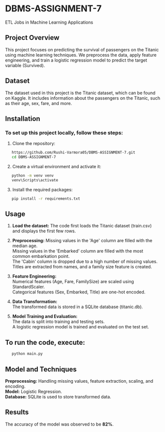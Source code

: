 # DBMS-ASSIGNMENT-7
ETL Jobs in Machine Learning Applications

## Project Overview
This project focuses on predicting the survival of passengers on the Titanic using machine learning techniques. We preprocess the data, apply feature engineering, and train a logistic regression model to predict the target variable (Survived).

## Dataset
The dataset used in this project is the Titanic dataset, which can be found on Kaggle. It includes information about the passengers on the Titanic, such as their age, sex, fare, and more.

## Installation
### To set up this project locally, follow these steps:

1) Clone the repository: <br/>
```bash
   https://github.com/Rushi-Varmora05/DBMS-ASSIGNMENT-7.git
   cd DBMS-ASSIGNMENT-7
```
2) Create a virtual environment and activate it: <br/> 
```bash 
   python -m venv venv
   venv\Scripts\activate
```
3) Install the required packages: <br/>
```bash
   pip install -r requirements.txt
```
## Usage
1) **Load the dataset:** The code first loads the Titanic dataset (train.csv) and displays the first few rows.

2) **Preprocessing:**
  Missing values in the 'Age' column are filled with the median age. <br/>
  Missing values in the 'Embarked' column are filled with the most common embarkation point. <br/>
  The 'Cabin' column is dropped due to a high number of missing values. <br/>
  Titles are extracted from names, and a family size feature is created.

3) **Feature Engineering:** <br/>
  Numerical features (Age, Fare, FamilySize) are scaled using StandardScaler. <br/>
  Categorical features (Sex, Embarked, Title) are one-hot encoded. <br/>

4) **Data Transformation:** <br/>
  The transformed data is stored in a SQLite database (titanic.db). <br/>

5) **Model Training and Evaluation:** <br/>
  The data is split into training and testing sets.  <br/>
  A logistic regression model is trained and evaluated on the test set. <br/>

## To run the code, execute: <br/>
```bash
   python main.py
```
## Model and Techniques
**Preprocessing:** Handling missing values, feature extraction, scaling, and encoding. <br/>
**Model:** Logistic Regression. <br/>
**Database:** SQLite is used to store transformed data. <br/>

## Results
The accuracy of the model was observed to be **82%**.
